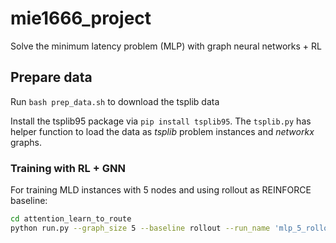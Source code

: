 # mie1666_project

Solve the minimum latency problem (MLP) with graph neural networks + RL

## Prepare data
Run `bash prep_data.sh` to download the tsplib data

Install the tsplib95 package via `pip install tsplib95`. The `tsplib.py` has helper function to load the data as *tsplib* problem instances and *networkx* graphs.

### Training with RL + GNN 

For training MLD instances with 5 nodes and using rollout as REINFORCE baseline:
```bash
cd attention_learn_to_route
python run.py --graph_size 5 --baseline rollout --run_name 'mlp_5_rollout' --problem 'mlp'
```
